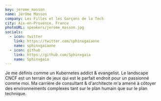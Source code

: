 ```yaml
---
key: jerome_masson
name: Jérôme Masson
company: Les Filles et les Garçons de la Tech
city: Aix-en-Provence, France
photoURL: speakers/jerome_masson.jpg
socials:
  - icon: twitter
    link: https://twitter.com/sphinxgaiaone
    name: sphinxgaiaone
  - icon: github
    link: https://github.com/Sphinxgaia
    name: Sphinxgaia
---
```


Je me définis comme un Kubernetes addict & evangelist. Le landscape CNCF est un terrain de jeux qui est le parfait endroit pour un passionné comme moi. Ma carrière de consultant & d'architecte m'a amené à côtoyer des environnements complexes tant sur le plan humain que sur le plan technique.